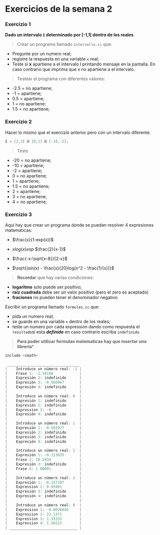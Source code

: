 # Exercicios de la semana 2

### Exercizio 1

**Dado un intervalo `I` determinado por [-1,1[ dentro de los reales**

> Crear un programa llamado `intervalle.cc` que:

- Pregunte por un numero real;
- registre la respuesta en una variable `x` real;
- Teste si **x** apartiene a el intervalo I printando mensaje en la pantalla. En caso contrario que imprima 
que x no apartiene a el intervalo.

> Testear el programa con diferentes valores:

 - -2.5 = no apartiene;
 - -1 = apartiene;
 - 0.5 = apartiene;
 - 1 = no apartiene;
 - 1.5 = no apartiene;

### Exercizio 2
Hacer lo mismo que el exercizio anterior pero con un intervalo diferente:
```cpp
I = [2,3[ U ]0,1] U [-10,-2];
```
> Tests
- -20 = no apartiene;
- -10 = apartiene;
- -2 = apartiene;
- 0 = no apartiene;
- 1 = apartiene;
- 1.5 = no apartiene;
- 2 = apartiene;
- 3 = no apartiene;
- 4 = no apartiene;

### Exercizio 3
Aqui hay que crear un programa donde se puedan resolver 4 expresiones matematicas:
- $\frac{x}{1-exp(x)}$

- $x log(x) exp$ $\frac{2}{x-1}$

- $\frac{-x-\sqrt{x-8}}{2-x}$

- $\sqrt{(sin(x) - \frac{x}{20}log(x^2 - \frac{1}{x})}$

> **Recordar** que hay varias condiciones:
- **logaritmo** solo puede ser positivo;
- **raiz cuadrada** debe ser un valor positivo (pero el zero es aceptado)
- **fraciones** no pueden tener el denominador negativo

Escribir un programa llamado `formules.cc` que:

- pida un numero real;
- se guarde en una variable `x` dentro de los reales;
- teste un numero por cada expression dando como respuesta el `resultado`si esta ***definido*** en caso contrario escriba `indefinido`.

> **Para poder utilizar formulas matematicas hay que insertar una libreria***

```cpp
include <cmath>
```
```cpp
 _________________________________
|    Introduce un número real: -1 |
|    Frase 1: -1.58198            |
|    Expresión 2: indefinido      |
|    Expresión 3: -0.666667       |
|    Expresión 4: indefinido      |
|                                 |
|    Introduce un número real: 0  |
|    Expresión 1: indefinido      |
|    Expresión 2: indefinido      |
|    Expression 3: -0             |
|    Expresión 4: indefinido      |
|                                 |
|    Introduce un número real: 1  |
|    Expresión 1: -0.581977       |
|    Expresión 2: indefinido      |
|    Expresión 3: indefinido      |
|    Expresión 4: indefinido      |
|                                 |
|    Introduce un número real: 2  |
|    Expresión 1: -0.313035       |
|    Frase 2: 10.2434             |
|    Expresión 3: indefinido      |
|    Frase 4: 1.00691             |
|                                 |
|    Introduce un número real: 3  |
|    Expresión 1: -0.157187       |
|    Expression 2: 8.95901        |
|    Expresión 3: indefinido      |
|    Expresión 4: indefinido      |
|                                 |
|    Introduce un número real: 8  |
|    Expression 1: -0.0026846     |
|    Expression 2: 22.1371        |
|    Expression 3: 1.33333        |
|    Expression 4: 1.56522        |
| _______________________________ |
```
